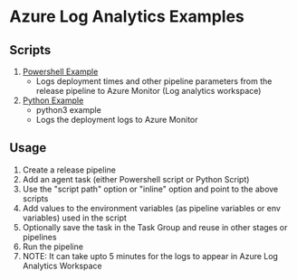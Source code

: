 # Azure Log Analytics Examples

## Scripts
1. [Powershell Example](/src/powershell_example/log_deployment_details.ps1)
   - Logs deployment times and other pipeline parameters from the release pipeline to Azure Monitor (Log analytics workspace)
2. [Python Example](/src/python_example/push_ado_logs.py)
   - python3 example
   - Logs the deployment logs to Azure Monitor

## Usage
1. Create a release pipeline
2. Add an agent task (either Powershell script or Python Script)
3. Use the "script path" option or "inline" option and point to the above scripts
4. Add values to the environment variables (as pipeline variables or env variables) used in the script
5. Optionally save the task in the Task Group and reuse in other stages or pipelines
6. Run the pipeline
7. NOTE: It can take upto 5 minutes for the logs to appear in Azure Log Analytics Workspace
